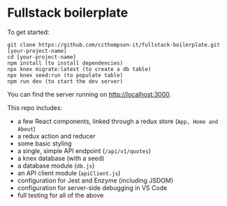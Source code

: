 # Fullstack boilerplate

To get started:

```
git clone https://github.com/ccthompson-it/fullstack-boilerplate.git [your-project-name]
cd [your-project-name]
npm install (to install dependencies)
npx knex migrate:latest (to create a db table)
npx knex seed:run (to populate table)
npm run dev (to start the dev server)
```

You can find the server running on [http://localhost:3000](http://localhost:3000).

This repo includes:

* a few React components, linked through a redux store (`App, Home and About`)
* a redux action and reducer
* some basic styling
* a single, simple API endpoint (`/api/v1/quotes`)
* a knex database (with a seed)
* a database module (`db.js`)
* an API client module (`apiClient.js`)
* configuration for Jest and Enzyme (including JSDOM)
* configuration for server-side debugging in VS Code
* full testing for all of the above
